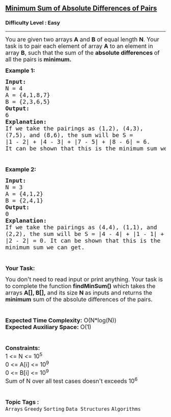 <h2><a href="https://www.geeksforgeeks.org/problems/minimum-sum-of-absolute-differences-of-pairs/1?page=2&sprint=94ade6723438d94ecf0c00c3937dad55&sprint=94ade6723438d94ecf0c00c3937dad55&sortBy=submissions">Minimum Sum of Absolute Differences of Pairs</a></h2><h3>Difficulty Level : Easy</h3><hr><div class="problems_problem_content__Xm_eO"><p><span style="font-size:18px">You are given two arrays <strong>A</strong>&nbsp;and <strong>B</strong>&nbsp;of equal length <strong>N</strong>. Your task is to pair each element of array <strong>A</strong>&nbsp;to an element in array <strong>B</strong>, such that the sum&nbsp;of the&nbsp;<strong>absolute differences </strong>of all the pairs<strong> </strong>is<strong> minimum.</strong></span></p>

<p><span style="font-size:18px"><strong>Example 1:</strong></span></p>

<pre><span style="font-size:18px"><strong>Input:</strong></span>
<span style="font-size:18px">N = 4</span>
<span style="font-size:18px">A = {4,1,8,7}</span>
<span style="font-size:18px">B = {2,3,6,5}</span>
<span style="font-size:18px"><strong>Output:</strong></span>
<span style="font-size:18px">6</span>
<strong><span style="font-size:18px">Explanation:</span></strong>
<span style="font-size:18px">If we take the pairings as (1,2), (4,3),
(7,5), and (8,6), the sum will be S =
|1 - 2| + |4 - 3| + |7 - 5| + |8 - 6| = 6.
It can be shown that this is the minimum sum we can get.</span>
</pre>

<p>&nbsp;</p>

<p><span style="font-size:18px"><strong>Example 2:</strong></span></p>

<pre><span style="font-size:18px"><strong>Input:</strong></span>
<span style="font-size:18px">N = 3</span>
<span style="font-size:18px">A = {4,1,2}</span>
<span style="font-size:18px">B = {2,4,1}</span>
<span style="font-size:18px"><strong>Output:</strong></span>
<span style="font-size:18px">0</span>
<strong><span style="font-size:18px">Explanation:</span></strong>
<span style="font-size:18px">If we take the pairings as (4,4), (1,1), and
(2,2), the sum will be S = |4 - 4| + |1 - 1| +
|2 - 2| = 0. It can be shown that this is the
minimum sum we can get.</span></pre>

<p>&nbsp;</p>

<p><span style="font-size:18px"><strong>Your Task:</strong></span></p>

<p><span style="font-size:18px">You don't need to read input or print anything. Your task is to complete the function <strong>findMinSum()</strong>&nbsp;which takes the arrays&nbsp;<strong>A[], B[],</strong>&nbsp;and its size <strong>N&nbsp;</strong>as inputs and returns the <strong>minimum</strong> sum of the absolute differences of the pairs.</span></p>

<p>&nbsp;</p>

<p><span style="font-size:18px"><strong>Expected Time Complexity:</strong>&nbsp;O(N*log(N))<br>
<strong>Expected Auxiliary Space:</strong>&nbsp;O(1)</span></p>

<p>&nbsp;</p>

<p><span style="font-size:18px"><strong>Constraints:</strong></span><br>
<span style="font-size:18px">1 &lt;= N&nbsp;&lt;= 10<sup>5</sup><br>
0 &lt;= A[i] &lt;= 10<sup>9</sup><br>
0 &lt;= B[i] &lt;= 10<sup>9</sup><br>
Sum of N over all test cases doesn't exceeds 10<sup>6</sup></span></p>
</div><br><p><span style=font-size:18px><strong>Topic Tags : </strong><br><code>Arrays</code>&nbsp;<code>Greedy</code>&nbsp;<code>Sorting</code>&nbsp;<code>Data Structures</code>&nbsp;<code>Algorithms</code>&nbsp;